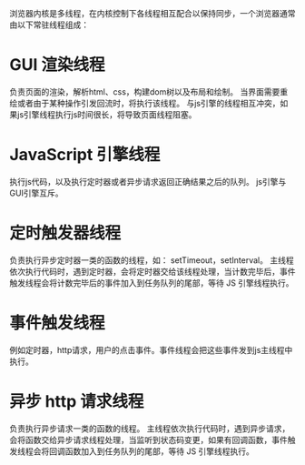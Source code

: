 浏览器内核是多线程，在内核控制下各线程相互配合以保持同步，一个浏览器通常由以下常驻线程组成：
# GUI 渲染线程
负责页面的渲染，解析html、css，构建dom树以及布局和绘制。
当界面需要重绘或者由于某种操作引发回流时，将执行该线程。
与js引擎的线程相互冲突，如果js引擎线程执行js时间很长，将导致页面线程阻塞。
# JavaScript 引擎线程
执行js代码，以及执行定时器或者异步请求返回正确结果之后的队列。
js引擎与GUI引擎互斥。
# 定时触发器线程
负责执行异步定时器一类的函数的线程，如： setTimeout，setInterval。
主线程依次执行代码时，遇到定时器，会将定时器交给该线程处理，当计数完毕后，事件触发线程会将计数完毕后的事件加入到任务队列的尾部，等待 JS 引擎线程执行。
# 事件触发线程
例如定时器，http请求，用户的点击事件。事件线程会把这些事件发到js主线程中执行。
# 异步 http 请求线程
负责执行异步请求一类的函数的线程。
主线程依次执行代码时，遇到异步请求，会将函数交给异步请求线程处理，当监听到状态码变更，如果有回调函数，事件触发线程会将回调函数加入到任务队列的尾部，等待 JS 引擎线程执行。
